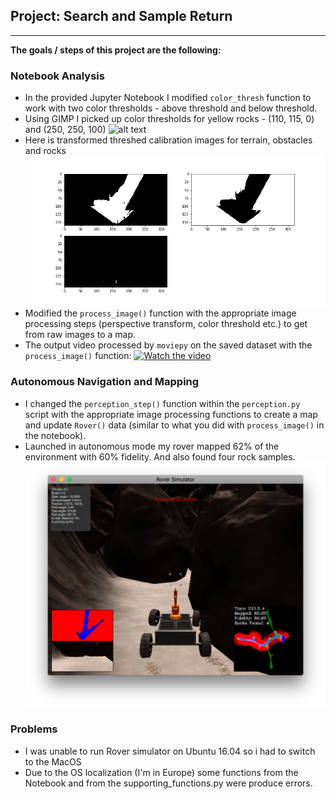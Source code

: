 ## Project: Search and Sample Return

---

**The goals / steps of this project are the following:**  

### Notebook Analysis
- In the provided Jupyter Notebook I modified ``color_thresh`` function to work with two color thresholds - above threshold and below threshold.
- Using GIMP I picked up color thresholds for yellow rocks - (110, 115, 0) and (250, 250, 100)
![alt text][image3]
- Here is transformed threshed calibration images for terrain, obstacles and rocks 
![alt text][image1]
- Modified the `process_image()` function with the appropriate image processing steps (perspective transform, color threshold etc.) to get from raw images to a map.
- The output video processed by `moviepy` on the saved dataset with the `process_image()` function:
[![Watch the video](./calibration_images/example_rock1.jpg)](./output/test_mapping.mp4)

### Autonomous Navigation and Mapping
* I changed the `perception_step()` function within the `perception.py` script with the appropriate image processing functions to create a map and update `Rover()` data (similar to what you did with `process_image()` in the notebook).    
* Launched in autonomous mode my rover mapped 62% of the environment with 60% fidelity. And also found four rock samples.
![alt text][image2]

### Problems 
* I was unable to run Rover simulator on Ubuntu 16.04 so i had to switch to the MacOS
* Due to the OS localization (I'm in Europe) some functions from the Notebook and from the supporting_functions.py were produce errors. 

[//]: # (Image References)
[image1]: ./output/warped_threshed.jpg
[image2]: ./output/autonomous.png
[image3]: ./calibration_images/example_rock1.jpg 

